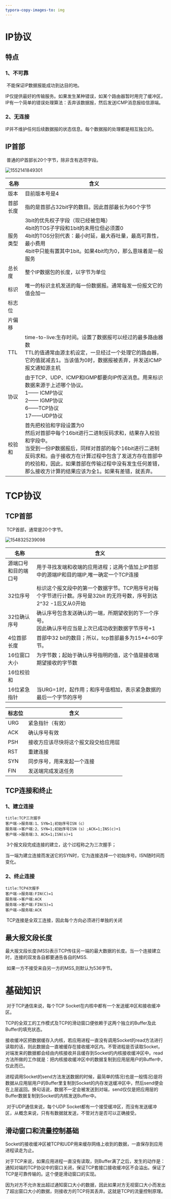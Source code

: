```yaml
---
typora-copy-images-to: img
---
```


# IP协议

## 特点

### 1、不可靠

​	不能保证IP数据报能成功到达目的地。

​	IP仅提供最好的传输服务。如果发生某种错误，如某个路由器暂时用完了缓冲区，IP有一个简单的错误处理算法：丢弃该数据报，然后发送ICMP消息报给信源端。

### 2、无连接

​	IP并不维护任何后续数据报的状态信息。每个数据报的处理都是相互独立的。

## IP首部

​	普通的IP首部长20个字节，除非含有选项字段。

![1552141849301](.\img\1552141849301.png)

| 名称     | 含义                                                         |
| -------- | ------------------------------------------------------------ |
| 版本     | 目前版本号是4                                                |
| 首部长度 | 指的是首部占32bit字的数目。因此首部最长为60个字节            |
| 服务类型 | 3bit的优先权子字段（现已经被忽略）<br>4bit的TOS子字段和1bit的未用位但必须置0<br>4bit的TOS分别代表：最小时延，最大吞吐量，最高可靠性，最小费用<br>4bit中只能有置其中1bit。如果4bit均为0，那么意味着是一般服务 |
| 总长度   | 整个IP数据包的长度，以字节为单位                             |
| 标识     | 唯一的标识主机发送的每一份数据报。通常每发一份报文它的值会加一 |
| 标志位   |                                                              |
| 片偏移   |                                                              |
| TTL      | time-to-live:生存时间。设置了数据报可以经过的最多路由器数<br>TTL的值通常由源主机设定，一旦经过一个处理它的路由器，它的值就减去1。当该值为0时，数据报被丢弃，并发送ICMP报文通知源主机 |
| 协议     | 由于TCP、UDP、ICMP和IGMP都要向IP传送消息。用来标识数据来源于上述哪个协议。 <br>1—— ICMP协议<br>2—— IGMP协议<br>6——TCP协议<br>17——UDP协议 |
| 校验和   | 首先把校验和字段设置为0<br>然后对首部中每个16bit进行二进制反码求和，结果存入校验和字段中。<br>当受到一份IP数据报后，同样对首部的每个16bit进行二进制反码求和。由于接收方在计算过程中包含了发送方存在首部中的校验和，因此，如果首部在传输过程中没有发生任何差错，那么接收方计算的结果应该为全1。如果有差错，就丢弃。 |

# TCP协议

## TCP首部

​	TCP首部，通常是20个字节。

![1548325239098](.\img\1548325239098.png)



| 名称                 | 含义                                                         |
| -------------------- | ------------------------------------------------------------ |
| 源端口号和目的端口号 | 用于寻找发端和收端的应用进程；这两个值加上IP首部中的源端IP和目的端IP,唯一确定一个TCP连接 |
| 32位序号             | 标识这个报文段中的第一个数据字节。TCP用序号对每个字节进行计数。序号是32bit 的无符号数，序号到达2^32 -1后又从0开始 |
| 32位确认序号         | 确认序号包含发送确认的一端，所期望收到的下一个序号。<br>因此确认序号应当是上次已成功收到数据字节序号+1 |
| 4位首部长度          | 首部中32 bit的数目；所以，tcp首部最多为15*4=60字节。         |
| 16位窗口大小         | 为字节数；起始于确认序号指明的值，这个值是接收端期望接收的字节数 |
| 16位校验和           |                                                              |
| 16位紧急指针         | 当URG=1时，起作用；和序号值相加，表示紧急数据的最后一个字节的序号 |

| 标志位 | 含义                                 |
| ------ | ------------------------------------ |
| URG    | 紧急指针（有效）                     |
| ACK    | 确认序号有效                         |
| PSH    | 接收方应该尽快将这个报文段交给应用层 |
| RST    | 重建连接                             |
| SYN    | 同步序号，用来发起一个连接           |
| FIN    | 发送端完成发送任务                   |

## TCP连接和终止

### 1、建立连接

```sequence
title:TCP三次握手
客户端->服务端:1、SYN=1;初始序号ISN（c）
服务端->客户端:2、SYN=1;初始序号ISN（s）;ACK=1;INS(c)+1
客户端->服务端:3、ACK=1;ISN(s)+1
```

​	3个报文段完成连接的建立，这个过程称之为三次握手；

​	当一端为建立连接而发送它的SYN时，它为连接选择一个初始序号。ISN随时间而变化。

### 2、终止连接

```sequence
title:TCP4次握手
客户端->服务端:FIN(C)=1
服务端->客户端:ACK
服务端->客户端:FIN(S)=1
客户端->服务端:ACK
```

​	TCP连接是全双工连接，因此每个方向必须进行单独的关闭

## 最大报文段长度

​	最大报文段长度(MSS)表示TCP传往另一端的最大数据的长度。当一个连接建立时，连接的双发各自都要通告各自的MSS.

​	如果一方不接受来自另一方的MSS,则默认为536字节。



# 基础知识

​	对于TCP通信来说，每个TCP Socket在内核中都有一个发送缓冲区和接收缓冲区。

​	TCP的全双工的工作模式及TCP的滑动窗口便依赖于这两个独立的Buffer及此Buffer的填充状态。

​	接收缓冲区把数据缓存入内核，若应用进程一直没有调用Socket的read方法进行读取的话，则此数据会一直被缓存在接收缓冲区内。不管进程是否读取Socket，对端发来的数据都会经由内核接收并且缓存到Socket的内核接收缓冲区中。read方法所做的工作就是：把内核接收缓冲区中的数据复制到应用层用户的Buffer中，仅此而已。

​	进程调用Socket的send方法发送数据的时候，最简单的情况(也是一般情况)是将数据从应用层用户的Buffer里复制到Socket的内存发送缓冲区中，然后send便会在上层返回。换句话说，数据不一定会被发送到对端，send仅仅是把应用层的Buffer数据复制到Socket的内核发送Buffer中。

​	对于UDP通信来说，每个UDP Socket都有一个接受缓冲区，而没有发送缓冲区，从概念来说，只有有数据就发送，不管对方是否可以正确接受。



## 滑动窗口和流量控制基础

​	Socket的接收缓冲区被TCP和UDP用来缓存网络上收到的数据，一直保存到应用进程读走为止。

​	对于TCP来说，如果应用进程一直没有读取，则Buffer满了之后，发生的动作是：通知对端的TCP协议中的窗口关闭，保证TCP套接口接收缓冲区不会溢出。保证了TCP是可靠传输的。这个便是滑动窗口的实现。

​	因为对方不允许发出超过通知窗口大小的数据，因此如果对方无视窗口大小而发出了超出窗口大小的数据，则接收方的TCP将其丢弃。这就是TCP的流量控制原理。



​	



























